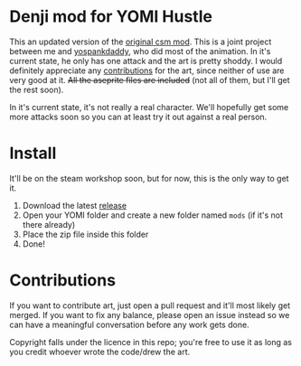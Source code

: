 # Denji mod for YOMI Hustle
This an updated version of the [original csm mod](https://github.com/GithubSPerez/hustle-chainsaw-man). This is a joint project between me and [yospankdaddy](https://steamcommunity.com/id/gipter08/), who did most of the animation. In it's current state, he only has one attack and the art is pretty shoddy. I would definitely appreciate any [contributions](#Contributions) for the art, since neither of use are very good at it. ~~All the aseprite files are included~~ (not all of them, but I'll get the rest soon).

In it's current state, it's not really a real character. We'll hopefully get some more attacks soon so you can at least try it out against a real person.

# Install
It'll be on the steam workshop soon, but for now, this is the only way to get it.

1. Download the latest [release](https://github.com/realSZ27/denji-in-yomi/releases)
2. Open your YOMI folder and create a new folder named ``mods`` (if it's not there already)
3. Place the zip file inside this folder
4. Done!

# Contributions
If you want to contribute art, just open a pull request and it'll most likely get merged. If you want to fix any balance, please open an issue instead so we can have a meaningful conversation before any work gets done. 

Copyright falls under the licence in this repo; you're free to use it as long as you credit whoever wrote the code/drew the art.
